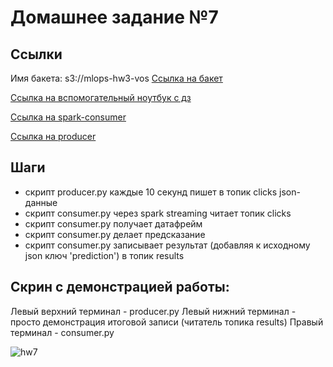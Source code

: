 # Домашнее задание №7

## Ссылки

Имя бакета: s3://mlops-hw3-vos
[Ссылка на бакет](https://mlops-hw3-vos.website.yandexcloud.net)

[Ссылка на вспомогательный ноутбук c дз](https://github.com/uncle-alfer/otus-mlops-homework-project/blob/main/notebooks/hw7.ipynb)

[Ссылка на spark-consumer](https://github.com/uncle-alfer/otus-mlops-homework-project/blob/main/notebooks/consumer.py)

[Ссылка на producer](https://github.com/uncle-alfer/otus-mlops-homework-project/blob/main/notebooks/producer.py)

## Шаги

- скрипт producer.py каждые 10 секунд пишет в топик clicks json-данные
- скрипт consumer.py через spark streaming читает топик clicks
- скрипт consumer.py получает датафрейм
- скрипт consumer.py делает предсказание
- скрипт consumer.py записывает результат (добавляя к исходному json ключ 'prediction') в топик results

## Скрин с демонстрацией работы:

Левый верхний терминал - producer.py
Левый нижний терминал - просто демонстрация итоговой записи (читатель топика results)
Правый терминал - consumer.py

![hw7](https://github.com/uncle-alfer/otus-mlops-homework-project/assets/70284100/f7f73c23-6827-4aa3-9f84-0f49922cb9f4)
